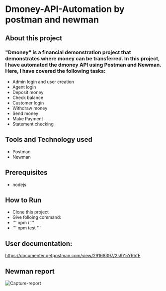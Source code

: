# Dmoney-API-Automation by postman and newman

## About this project
### "Dmoney" is a financial demonstration project that demonstrates where money can be transferred. In this project, I have automated the dmoney API using Postman and Newman. Here, I have covered the following tasks:

- Admin login and user creation
- Agent login
- Deposit money
- Check balance
- Customer login
- Withdraw money
- Send money
- Make Payment
- Statement checking

## Tools and  Technology used
- Postman
- Newman

## Prerequisites
- nodejs

## How to Run
- Clone this project
- Give folloing command:
- ''' npm i '''
- ''' npm test '''

## User documentation:
https://documenter.getpostman.com/view/29168397/2s9Y5YRhfE

## Newman report
![Capture-report](https://github.com/Ratulhasan88/Dmoney-API-Automation-Newman/assets/135263807/8e516ef2-4276-4f4c-8cbd-5e23b2530282)
